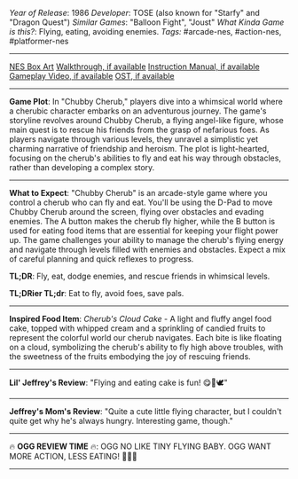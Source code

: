 *Year of Release*: 1986
*Developer*: TOSE (also known for "Starfy" and "Dragon Quest")
*Similar Games*: "Balloon Fight", "Joust"
*What Kinda Game is this?*: Flying, eating, avoiding enemies.
*Tags:* #arcade-nes, #action-nes, #platformer-nes

---
[NES Box Art](https://www.google.com/search?tbm=isch&q=NES+Box+Art+Chubby+Cherub) 
[Walkthrough, if available](https://www.google.com/search?q=Walkthrough+NES+Chubby+Cherub)
[Instruction Manual, if available](https://www.google.com/search?q=NES+Instruction+Manual+Chubby+Cherub)
[Gameplay Video, if available](https://www.youtube.com/results?search_query=gameplay+NES+Chubby+Cherub) 
[OST, if available](https://www.youtube.com/results?search_query=gameplay+NES+Chubby+Cherub+OST)

- - -
**Game Plot**: In "Chubby Cherub," players dive into a whimsical world where a cherubic character embarks on an adventurous journey. The game's storyline revolves around Chubby Cherub, a flying angel-like figure, whose main quest is to rescue his friends from the grasp of nefarious foes. As players navigate through various levels, they unravel a simplistic yet charming narrative of friendship and heroism. The plot is light-hearted, focusing on the cherub's abilities to fly and eat his way through obstacles, rather than developing a complex story.

- - -
**What to Expect**: "Chubby Cherub" is an arcade-style game where you control a cherub who can fly and eat. You'll be using the D-Pad to move Chubby Cherub around the screen, flying over obstacles and evading enemies. The A button makes the cherub fly higher, while the B button is used for eating food items that are essential for keeping your flight power up. The game challenges your ability to manage the cherub's flying energy and navigate through levels filled with enemies and obstacles. Expect a mix of careful planning and quick reflexes to progress.

**TL;DR**: Fly, eat, dodge enemies, and rescue friends in whimsical levels.

**TL;DRier TL;dr**: Eat to fly, avoid foes, save pals.

---
**Inspired Food Item**: *Cherub's Cloud Cake* - A light and fluffy angel food cake, topped with whipped cream and a sprinkling of candied fruits to represent the colorful world our cherub navigates. Each bite is like floating on a cloud, symbolizing the cherub's ability to fly high above troubles, with the sweetness of the fruits embodying the joy of rescuing friends.

---
**Lil' Jeffrey's Review**: "Flying and eating cake is fun! 😋🎂🕊️"

---
**Jeffrey's Mom's Review**: "Quite a cute little flying character, but I couldn't quite get why he's always hungry. Interesting game, though."

---
🔥 **OGG REVIEW TIME** 🔥: OGG NO LIKE TINY FLYING BABY. OGG WANT MORE ACTION, LESS EATING! 🍗🚫👼

---